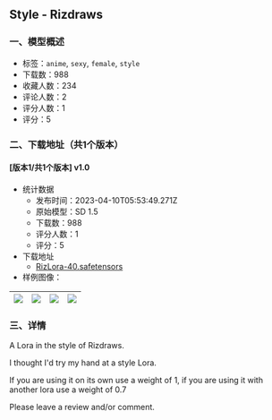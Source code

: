 ## Style - Rizdraws
### 一、模型概述

- 标签：`anime`, `sexy`, `female`, `style`
- 下载数：988
- 收藏人数：234
- 评论人数：2
- 评分人数：1
- 评分：5

### 二、下载地址（共1个版本）

#### [版本1/共1个版本] v1.0

- 统计数据
  - 发布时间：2023-04-10T05:53:49.271Z
  - 原始模型：SD 1.5
  - 下载数：988
  - 评分人数：1
  - 评分：5
- 下载地址
  - [RizLora-40.safetensors](https://civitai.com/api/download/models/41511)
- 样例图像：

| <img src="https://image.civitai.com/xG1nkqKTMzGDvpLrqFT7WA/b11225cf-2f74-4eef-0d25-5b35d1f71300/width=450/457235.jpeg" /> | <img src="https://image.civitai.com/xG1nkqKTMzGDvpLrqFT7WA/69d7876e-49d2-4fc5-0bf8-c01e62209100/width=450/457236.jpeg" /> | <img src="https://image.civitai.com/xG1nkqKTMzGDvpLrqFT7WA/be24be03-6aff-4c34-28d9-de96a5b6e500/width=450/457237.jpeg" /> | <img src="https://image.civitai.com/xG1nkqKTMzGDvpLrqFT7WA/4bc0d63e-c396-4db6-ef65-c035c7e40b00/width=450/457480.jpeg" /> |
| ---- | ---- | ---- | ---- |


### 三、详情
<p>A Lora in the style of Rizdraws.</p><p>I thought I'd try my hand at a style Lora.</p><p>If you are using it on its own use a weight of 1, if you are using it with another lora use a weight of 0.7</p><p>Please leave a review and/or comment.</p>